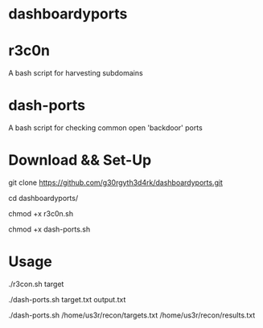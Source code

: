 # dashboardyports
# r3c0n
A bash script for harvesting subdomains
# dash-ports
A bash script for checking common open 'backdoor' ports

# Download && Set-Up
git clone https://github.com/g30rgyth3d4rk/dashboardyports.git

cd dashboardyports/ 

chmod +x r3c0n.sh

chmod +x dash-ports.sh

# Usage
./r3con.sh target

./dash-ports.sh target.txt output.txt

./dash-ports.sh /home/us3r/recon/targets.txt /home/us3r/recon/results.txt
